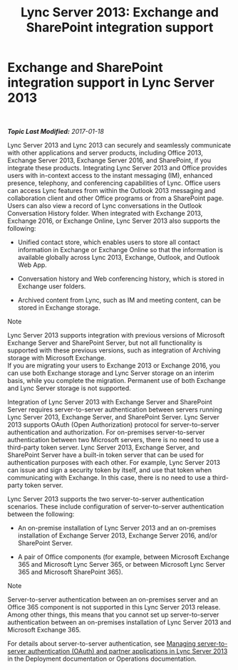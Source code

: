 ﻿---
title: 'Lync Server 2013: Exchange and SharePoint integration support'
TOCTitle: Exchange and SharePoint integration support
ms:assetid: 72bf8aa5-55b1-4851-8a59-c96bf85d215a
ms:mtpsurl: https://technet.microsoft.com/en-us/library/JJ205005(v=OCS.15)
ms:contentKeyID: 48184504
ms.date: 01/20/2017
mtps_version: v=OCS.15
---

<div data-xmlns="http://www.w3.org/1999/xhtml">

<div class="topic" data-xmlns="http://www.w3.org/1999/xhtml" data-msxsl="urn:schemas-microsoft-com:xslt" data-cs="http://msdn.microsoft.com/en-us/">

<div data-asp="http://msdn2.microsoft.com/asp">

# Exchange and SharePoint integration support in Lync Server 2013

</div>

<div id="mainSection">

<div id="mainBody">

<span> </span>

_**Topic Last Modified:** 2017-01-18_

Lync Server 2013 and Lync 2013 can securely and seamlessly communicate with other applications and server products, including Office 2013, Exchange Server 2013, Exchange Server 2016, and SharePoint, if you integrate these products. Integrating Lync Server 2013 and Office provides users with in-context access to the instant messaging (IM), enhanced presence, telephony, and conferencing capabilities of Lync. Office users can access Lync features from within the Outlook 2013 messaging and collaboration client and other Office programs or from a SharePoint page. Users can also view a record of Lync conversations in the Outlook Conversation History folder. When integrated with Exchange 2013, Exchange 2016, or Exchange Online, Lync Server 2013 also supports the following:

  - Unified contact store, which enables users to store all contact information in Exchange or Exchange Online so that the information is available globally across Lync 2013, Exchange, Outlook, and Outlook Web App.

  - Conversation history and Web conferencing history, which is stored in Exchange user folders.

  - Archived content from Lync, such as IM and meeting content, can be stored in Exchange storage.

<div>


> [!NOTE]  
> Lync Server 2013 supports integration with previous versions of Microsoft Exchange Server and SharePoint Server, but not all functionality is supported with these previous versions, such as integration of Archiving storage with Microsoft Exchange.<BR>If you are migrating your users to Exchange 2013 or Exchange 2016, you can use both Exchange storage and Lync Server storage on an interim basis, while you complete the migration. Permanent use of both Exchange and Lync Server storage is not supported.



</div>

Integration of Lync Server 2013 with Exchange Server and SharePoint Server requires server-to-server authentication between servers running Lync Server 2013, Exchange Server, and SharePoint Server. Lync Server 2013 supports OAuth (Open Authorization) protocol for server-to-server authentication and authorization. For on-premises server-to-server authentication between two Microsoft servers, there is no need to use a third-party token server. Lync Server 2013, Exchange Server, and SharePoint Server have a built-in token server that can be used for authentication purposes with each other. For example, Lync Server 2013 can issue and sign a security token by itself, and use that token when communicating with Exchange. In this case, there is no need to use a third-party token server.

Lync Server 2013 supports the two server-to-server authentication scenarios. These include configuration of server-to-server authentication between the following:

  - An on-premise installation of Lync Server 2013 and an on-premises installation of Exchange Server 2013, Exchange Server 2016, and/or SharePoint Server.

  - A pair of Office components (for example, between Microsoft Exchange 365 and Microsoft Lync Server 365, or between Microsoft Lync Server 365 and Microsoft SharePoint 365).

<div>


> [!NOTE]  
> Server-to-server authentication between an on-premises server and an Office 365 component is not supported in this Lync Server 2013 release. Among other things, this means that you cannot set up server-to-server authentication between an on-premises installation of Lync Server 2013 and Microsoft Exchange 365.



</div>

For details about server-to-server authentication, see [Managing server-to-server authentication (OAuth) and partner applications in Lync Server 2013](lync-server-2013-managing-server-to-server-authentication-oauth-and-partner-applications.md) in the Deployment documentation or Operations documentation.

</div>

<span> </span>

</div>

</div>

</div>

